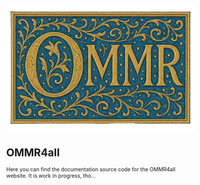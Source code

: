 ![OMMR4all Logo](docs/images/ommr.png)
# OMMR4all

Here you can find the documentation source code for the OMMR4all website.
It is work in progress, tho...
